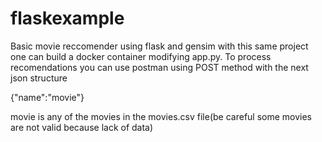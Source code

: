 # flaskexample
Basic movie reccomender using flask and gensim with this same project one can build a docker container modifying app.py.
To process recomendations you can use postman using POST method with the next json structure

{"name":"movie"}

movie is any of the movies in the movies.csv file(be careful some movies are not valid because lack of data)
